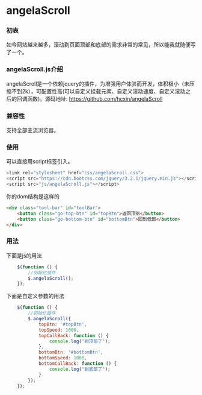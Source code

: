 # angelaScroll
### 初衷

如今网站越来越多，滚动到页面顶部和底部的需求非常的常见，所以能我就随便写了一个。

### angelaScroll.js介绍
angelaScroll是一个依赖jquery的插件，为增强用户体验而开发，体积极小（未压缩不到2k），可配置性高(可以自定义挂载元素、自定义滚动速度、自定义滚动之后的回调函数)。源码地址: https://github.com/hcxin/angelaScroll

### 兼容性
支持全部主流浏览器。

### 使用
可以直接用script标签引入。

```javascript
<link rel="stylesheet" href="css/angelaScroll.css">
<script src="https://cdn.bootcss.com/jquery/3.2.1/jquery.min.js"></script>
<script src="js/angelaScroll.js"></script>
```

你的dom结构是这样的

```html
<div class="tool-bar" id="toolBar">
    <button class="go-top-btn" id="topBtn">返回顶部</button>
    <button class="go-bottom-btn" id="bottomBtn">回到低部</button>
</div>
```

### 用法
下面是js的用法

```javascript
    $(function () {
        //初始化插件
        $.angelaScroll();
    });
```

下面是自定义参数的用法

```javascript
    $(function () {
        //初始化插件
        $.angelaScroll({
            topBtn: '#topBtn',
            topSpeed: 1000,
            topCallBack: function () {
                console.log("到顶部了");
            },
            bottomBtn: '#bottomBtn',
            bottomSpeed: 1000,
            bottomCallBack: function () {
                console.log("到底部了");
            }
        });
    });
```